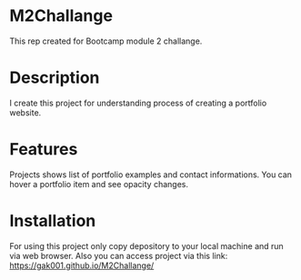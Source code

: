 # M2Challange

This rep created for Bootcamp module 2 challange.

# Description

I create this project for understanding process of creating a portfolio website.

# Features

Projects shows list of portfolio examples and contact informations. You can hover a portfolio item and see opacity changes.

# Installation

For using this project only copy depository to your local machine and run via web browser. Also you can access project via this link: https://gak001.github.io/M2Challange/
